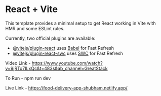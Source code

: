 # React + Vite

This template provides a minimal setup to get React working in Vite with HMR and some ESLint rules.

Currently, two official plugins are available:

- [@vitejs/plugin-react](https://github.com/vitejs/vite-plugin-react/blob/main/packages/plugin-react/README.md) uses [Babel](https://babeljs.io/) for Fast Refresh
- [@vitejs/plugin-react-swc](https://github.com/vitejs/vite-plugin-react-swc) uses [SWC](https://swc.rs/) for Fast Refresh


Video Link - https://www.youtube.com/watch?v=9jRTo7ILxQc&t=483s&ab_channel=GreatStack

To Run - npm run dev

Live Link - https://food-delivery-app-shubham.netlify.app/